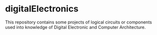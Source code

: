 # digitalElectronics
This repository contains some projects of logical circuits or components used into knowledge of Digital Electronic and Computer Architecture.
